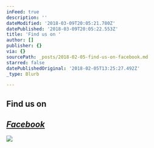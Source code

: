 ```yaml
---
inFeed: true
description: ''
dateModified: '2018-03-09T20:05:21.780Z'
datePublished: '2018-03-09T20:05:22.553Z'
title: 'Find us on '
author: []
publisher: {}
via: {}
sourcePath: _posts/2018-02-05-find-us-on-facebook.md
starred: false
datePublishedOriginal: '2018-02-05T13:25:27.492Z'
_type: Blurb

---
```

## Find us on 

## _**[Facebook][0]**_
![](https://the-grid-user-content.s3-us-west-2.amazonaws.com/67e3cddd-66e9-45b6-af1d-5814c0bfcd21.jpg)

[0]: https://www.facebook.com/SmedeniSund/